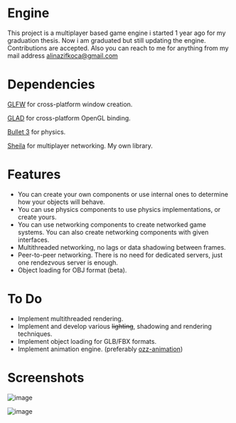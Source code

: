 # Engine
This project is a multiplayer based game engine i started 1 year ago for my graduation thesis. Now i am graduated but still updating the engine. Contributions are accepted. Also you can reach to me for anything from my mail address [alinazifkoca@gmail.com](mailto:alinazifkoca@gmail.com)

# Dependencies

[GLFW](https://github.com/glfw/glfw) for cross-platform window creation.

[GLAD](https://github.com/Dav1dde/glad) for cross-platform OpenGL binding.

[Bullet 3](https://github.com/bulletphysics/bullet3) for physics.

[Sheila](https://github.com/OnPlayerExitVehicle/Sheila) for multiplayer networking. My own library.

# Features

- You can create your own components or use internal ones to determine how your objects will behave.
- You can use physics components to use physics implementations, or create yours.
- You can use networking components to create networked game systems. You can also create networking components with given interfaces.
- Multithreaded networking, no lags or data shadowing between frames.
- Peer-to-peer networking. There is no need for dedicated servers, just one rendezvous server is enough.
- Object loading for OBJ format (beta).

# To Do

- Implement multithreaded rendering.
- Implement and develop various ~~lighting~~, shadowing and rendering techniques.
- Implement object loading for GLB/FBX formats.
- Implement animation engine. (preferably [ozz-animation](https://github.com/guillaumeblanc/ozz-animation))

# Screenshots

![image](https://github.com/OnPlayerExitVehicle/Engine/assets/35431958/0c904a69-6ea3-4582-bc90-9b2a13b81e33)

![image](https://github.com/OnPlayerExitVehicle/Engine/assets/35431958/abbe58b1-08ea-4358-a56c-acc5f8e1297f)


